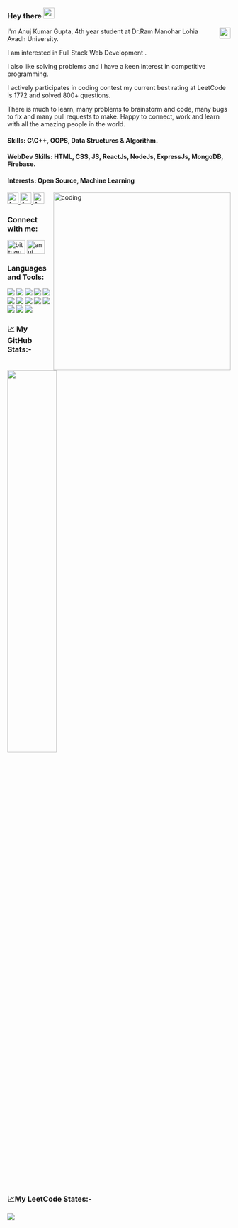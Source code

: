 

### Hey there <img src="https://media.giphy.com/media/hvRJCLFzcasrR4ia7z/giphy.gif" width="25px"/>

<img align="right" img height="25" src="https://komarev.com/ghpvc/?username=a-nuj1&style=for-the-badge" />

<p>
  I'm Anuj Kumar Gupta, 4th year student at Dr.Ram Manohar Lohia Avadh University. 
  
  I am interested in Full Stack Web Development . 
  
  I also like solving problems and I have a keen interest in competitive programming.

  I actively participates in coding contest my current best rating at LeetCode is 1772 and solved 800+ questions.
  
  There is much to learn, many problems to brainstorm and code, many bugs to fix and many pull requests to make. Happy to connect, work and learn with all the amazing people in the world. 
  
  <h4> Skills: C\C++, OOPS, Data Structures & Algorithm. </h4>
  <h4> WebDev Skills: HTML, CSS, JS, ReactJs, NodeJs, ExpressJs, MongoDB, Firebase. </h4>
 <h4> Interests: Open Source, Machine Learning </h4>
</p>

<img align="right" alt="coding" width="400" 
src= "https://miro.medium.com/max/1360/0*7Q3yvSIv_t0ioJ-Z.gif"
/>

<div>
  <a href="https://leetcode.com/Anuj_011/" target="_blank">
    <img
      height="25"
      alt="Anuj's leetcode"
       src="https://img.shields.io/badge/LeetCode-000000?style=for-the-badge&logo=LeetCode&logoColor=#d16c06"
    >
  </a>
  <a href="https://www.codechef.com/users/anuj_gupta16" target="_blank">
    <img
      height="25"
      src="https://img.shields.io/badge/CodeChef-%23964B00.svg?style=for-the-badge&logo=CodeChef&logoColor=white"
      alt="Anuj's CodeChef"
    >

  <a href="https://codeforces.com/profile/anuj_gupta15" target="_blank">
    <img
      height="25"
      src="https://img.shields.io/badge/Codeforces-445f9d?style=for-the-badge&logo=Codeforces&logoColor=white"
      alt="Anuj's Codeforces"
    >
  </a>

</div>
  

<h3 align="left">Connect with me:</h3>
<p align="left">
<a href="https://x.com/_anuj01" target="blank"><img align="center" src="https://raw.githubusercontent.com/rahuldkjain/github-profile-readme-generator/master/src/images/icons/Social/twitter.svg" alt="bittugupta2003" height="30" width="40" /></a>
<a href="https://www.linkedin.com/in/anuj-kumar-gupta-631651227" target="blank"><img align="center" src="https://raw.githubusercontent.com/rahuldkjain/github-profile-readme-generator/master/src/images/icons/Social/linked-in-alt.svg" alt="anuj kumar gupta" height="30" width="40" /></a>

</p>




<h3>Languages and Tools:</h3>

<img
  src="https://img.shields.io/badge/c/c++-%2300599C.svg?style=for-the-badge&logo=c%2B%2B&ogoColor=white"
/>
<img
  src="https://img.shields.io/badge/html5-%23E34F26.svg?style=for-the-badge&logo=html5&logoColor=white"
/>
<img
  src="https://img.shields.io/badge/CSS-239120?&style=for-the-badge&logo=css3&logoColor=white"
/>
<img
  src="https://img.shields.io/badge/JavaScript-F7DF1E?style=for-the-badge&logo=javascript&logoColor=black"
/>
<img
  src="https://img.shields.io/badge/Visual_Studio_Code-0078D4?style=for-the-badge&logo=visual%20studio%20code&logoColor=white"
/>
<img
  src="https://img.shields.io/badge/MongoDB-%234ea94b.svg?style=for-the-badge&logo=mongodb&logoColor=white"
/>
<img
  src="https://img.shields.io/badge/firebase-a08021?style=for-the-badge&logo=firebase&logoColor=ffcd34"
/>
<img
  src ="https://img.shields.io/badge/express.js-%23404d59.svg?style=for-the-badge&logo=express&logoColor=%2361DAFB "
/>
<img
  src ="https://img.shields.io/badge/react-%2320232a.svg?style=for-the-badge&logo=react&logoColor=%2361DAFB"
/>
<img
  src ="https://img.shields.io/badge/tailwindcss-%2338B2AC.svg?style=for-the-badge&logo=tailwind-css&logoColor=white "
/>
<img
  src ="https://img.shields.io/badge/heroku-%23430098.svg?style=for-the-badge&logo=heroku&logoColor=white"
/>
<img
  src ="https://img.shields.io/badge/netlify-%23000000.svg?style=for-the-badge&logo=netlify&logoColor=#00C7B7"
/>
<img
  src ="https://img.shields.io/badge/vercel-%23000000.svg?style=for-the-badge&logo=vercel&logoColor=white"
/>




  
  
  <h3>📈 My GitHub Stats:-</h3>
<div>
  <img aligb = "left" width="47%" src="https://streak-stats.demolab.com?user=a-nuj1&theme=onedark" />
</div>
<h3>📈My LeetCode States:- </h3>
<div>
   <img align =  "left" src="https://leetcard.jacoblin.cool/Anuj_011" />
</div>


